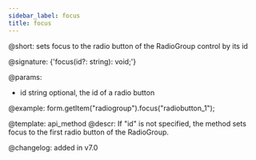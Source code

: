 ```yaml
---
sidebar_label: focus
title: focus
---          
```


@short: sets focus to the radio button of the RadioGroup control by its id

@signature: {'focus(id?: string): void;'}

@params:
- id    string  optional, the id of a radio button 

@example:
form.getItem("radiogroup").focus("radiobutton_1");

@template: api_method
@descr:
If "id" is not specified, the method sets focus to the first radio button of the RadioGroup.

@changelog: added in v7.0

